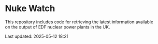 # Nuke Watch

This repository includes code for retrieving the latest information available on the output of EDF nuclear power plants in the UK.

Last updated: 2025-05-12 18:21